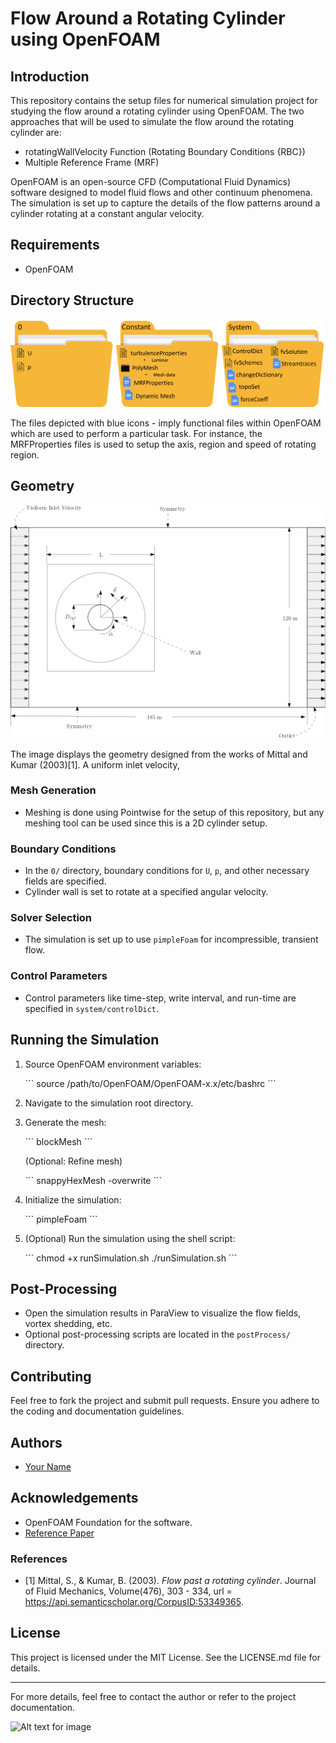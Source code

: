 # Flow Around a Rotating Cylinder using OpenFOAM

## Introduction

This repository contains the setup files for numerical simulation project for studying the flow around a rotating cylinder using OpenFOAM. The two approaches that will be used to simulate the flow around the rotating cylinder are: 

- rotatingWallVelocity Function (Rotating Boundary Conditions {RBC})
- Multiple Reference Frame (MRF)

OpenFOAM is an open-source CFD (Computational Fluid Dynamics) software designed to model fluid flows and other continuum phenomena. The simulation is set up to capture the details of the flow patterns around a cylinder rotating at a constant angular velocity.

## Requirements

- OpenFOAM 

## Directory Structure

![An illustration of the OpenFOAM case setup, detailing the organization of directories and files required for running a simulation.](Images/Directory.png)

The files depicted with blue icons - imply functional files within OpenFOAM which are used to perform a particular task. For instance, the MRFProperties files is used to setup the axis, region and speed of rotating region.

## Geometry


![An illustration of the geometry designed from the works of Mittal and Kumar (2003)[1]](Images/Geo_BC_WhiteBackground.png)

The image displays the geometry designed from the works of Mittal and Kumar (2003)[1]. A uniform inlet velocity,

### Mesh Generation

- Meshing is done using Pointwise for the setup of this repository, but any meshing tool can be used since this is a 2D cylinder setup. 

### Boundary Conditions

- In the `0/` directory, boundary conditions for `U`, `p`, and other necessary fields are specified.
- Cylinder wall is set to rotate at a specified angular velocity.

### Solver Selection

- The simulation is set up to use `pimpleFoam` for incompressible, transient flow.

### Control Parameters

- Control parameters like time-step, write interval, and run-time are specified in `system/controlDict`.

## Running the Simulation

1. Source OpenFOAM environment variables:

    \```
    source /path/to/OpenFOAM/OpenFOAM-x.x/etc/bashrc
    \```

2. Navigate to the simulation root directory.

3. Generate the mesh:

    \```
    blockMesh
    \```

    (Optional: Refine mesh)

    \```
    snappyHexMesh -overwrite
    \```

4. Initialize the simulation:

    \```
    pimpleFoam
    \```

5. (Optional) Run the simulation using the shell script:

    \```
    chmod +x runSimulation.sh
    ./runSimulation.sh
    \```

## Post-Processing

- Open the simulation results in ParaView to visualize the flow fields, vortex shedding, etc.
- Optional post-processing scripts are located in the `postProcess/` directory.

## Contributing

Feel free to fork the project and submit pull requests. Ensure you adhere to the coding and documentation guidelines.

## Authors

- [Your Name](mailto:youremail@example.com)

## Acknowledgements

- OpenFOAM Foundation for the software.
- [Reference Paper](link)


### References
- [1] Mittal, S., & Kumar, B. (2003). *Flow past a rotating cylinder*. Journal of Fluid Mechanics, Volume(476), 303 - 334, url = https://api.semanticscholar.org/CorpusID:53349365.

## License

This project is licensed under the MIT License. See the LICENSE.md file for details.

---

For more details, feel free to contact the author or refer to the project documentation.



![Alt text for image](./images/image_name.jpg)
